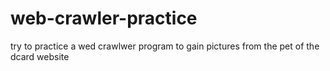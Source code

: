 # web-crawler-practice

try to  practice a wed crawlwer program
to gain pictures from the pet of the dcard website 
